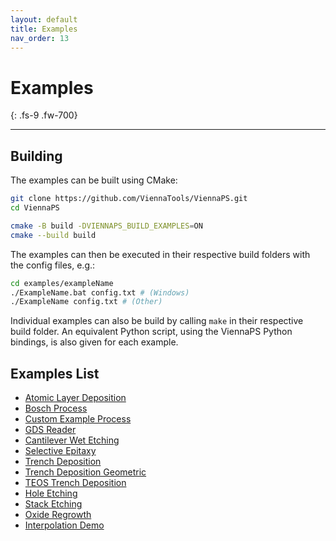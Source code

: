 ```yaml
---
layout: default
title: Examples
nav_order: 13
---
```


# Examples
{: .fs-9 .fw-700}

---

## Building

The examples can be built using CMake:

```bash
git clone https://github.com/ViennaTools/ViennaPS.git
cd ViennaPS

cmake -B build -DVIENNAPS_BUILD_EXAMPLES=ON
cmake --build build
```

The examples can then be executed in their respective build folders with the config files, e.g.:
```bash
cd examples/exampleName
./ExampleName.bat config.txt # (Windows)
./ExampleName config.txt # (Other)
```

Individual examples can also be build by calling `make` in their respective build folder. An equivalent Python script, using the ViennaPS Python bindings, is also given for each example. 

## Examples List

* [Atomic Layer Deposition](https://github.com/ViennaTools/ViennaPS/tree/master/examples/atomicLayerDeposition)
* [Bosch Process](https://github.com/ViennaTools/ViennaPS/tree/master/examples/boschProcess)
* [Custom Example Process](https://github.com/ViennaTools/ViennaPS/tree/master/examples/exampleProcess)
* [GDS Reader](https://github.com/ViennaTools/ViennaPS/tree/master/examples/GDSReader)
* [Cantilever Wet Etching](https://github.com/ViennaTools/ViennaPS/tree/master/examples/cantileverWetEtching)
* [Selective Epitaxy](https://github.com/ViennaTools/ViennaPS/tree/master/examples/selectiveEpitaxy)
* [Trench Deposition](https://github.com/ViennaTools/ViennaPS/tree/master/examples/trenchDeposition)
* [Trench Deposition Geometric](https://github.com/ViennaTools/ViennaPS/tree/master/examples/trenchDepositionGeometric)
* [TEOS Trench Deposition](https://github.com/ViennaTools/ViennaPS/tree/master/examples/TEOSTrenchDeposition)
* [Hole Etching](https://github.com/ViennaTools/ViennaPS/tree/master/examples/holeEtching)
* [Stack Etching](https://github.com/ViennaTools/ViennaPS/tree/master/examples/stackEtching)
* [Oxide Regrowth](https://github.com/ViennaTools/ViennaPS/tree/master/examples/oxideRegrowth)
* [Interpolation Demo](https://github.com/ViennaTools/ViennaPS/tree/master/examples/interpolationDemo)
